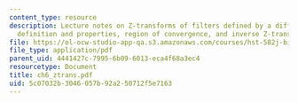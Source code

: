 ```yaml
---
content_type: resource
description: Lecture notes on Z-transforms of filters defined by a difference equation,
  definition and properties, region of convergence, and inverse Z-transforms.
file: https://ol-ocw-studio-app-qa.s3.amazonaws.com/courses/hst-582j-biomedical-signal-and-image-processing-spring-2007/5c07032b3046057b92a250712f5e7163_ch6_ztrans.pdf
file_type: application/pdf
parent_uid: 4441427c-7995-6b09-6013-eca4f68a3ec4
resourcetype: Document
title: ch6_ztrans.pdf
uid: 5c07032b-3046-057b-92a2-50712f5e7163
---
```

